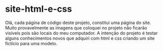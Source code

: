 # site-html-e-css
Olá, cada página de código deste projeto, constitui uma página do site. Muito provavelmente as imagens que coloquei no projeto não ficarão visíveis pois são locais
do meu computador. A intenção do projeto é testar alguns conhecimentos novos que adquiri com html e css criando um site fictício para uma modelo.
